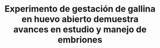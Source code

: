 ---
permalink: 	Editorial/experimento-huevo-semi-abierto
id:	176
layout: 	video
title: 	"Experimento de gestación de gallina en huevo abierto demuestra avances en estudio y manejo de embriones"
publish_date: 	16 de Enero de 2020
categories:	["Curiosidades","Ciencia y Tecnología"]
tags:	["Biología", "Animales", "Medicina"]
preview_sentence:	"Con motivos didácticos, un investigador nos ofrece una ventana única al proceso de gestación "
intro_paragraph: 	"iguiendo los pasos de <a href='https://es.wikipedia.org/wiki/Nicole_Le_Douarin'>Nicole Le Douarin</a>, quien tras años de experimentación en las décadas de los 60 y los 70 logró inventar tecnologías de manipulación de embriones en quimeras, un investigador de nacionalidad China realizó este video demostrando como se puede observar la gestación de una gallina fácilmente en la modernidad."
blockquote:	"No sostengo que los animales sean superiores o incluso iguales a los humanos. El argumento para comportarse decentemente con los animales se basa en el hecho de que somos la especie superior. Somos la especie con una capacidad única de imaginación, racionalidad y elección moral, y es precisamente por eso por lo que tenemos la obligación de reconocer y respetar los derechos de los animales"
blockquote_author:	"Brigid Brophy"
other_paragraphs:	["Durante el proceso se puede notar como varios líquidos son inyectados cuidadosamente; en su mayoría, éstos corresponden a una solución salina con suplementos de calcio. De la misma manera se realizaron pequeñas incisiones en la capa plástica protectora en diferentes etapas para permitir el flujo de aire.", "En el pasado, estos experimentos resultaban en un gran número de quejas y generaban controversia; a pesar de que hoy en día es más aceptado, nunca hara falta quien defienda a los animales y abogue por el cese de este tipo de experimentos.", "Y tú, ¿qué opinas, está bien experimentar con animales si ésto resulta en un avance para la humanidad?. Deja abajo tus comentarios."]
video_file:	video176.mp4
image_file:	image176.jpg
preview_image:	previewimage176.jpg
image_legend:	"Nicole Marthe Le Douarin, Francesa reconocida internacionalmente por sus aportes a la Biología del desarrollo."
decorative_letter:	S
---